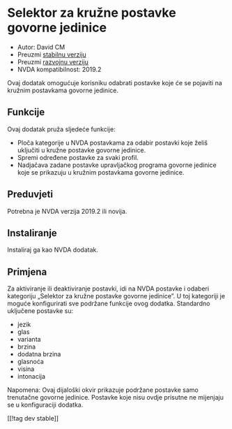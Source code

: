 # Selektor za kružne postavke govorne jedinice #

* Autor: David CM
* Preuzmi [stabilnu verziju][1]
* Preuzmi [razvojnu verziju][2]
* NVDA kompatibilnost: 2019.2

Ovaj dodatak omogućuje korisniku odabrati postavke koje će se pojaviti na kružnim postavkama govorne jedinice.

## Funkcije
Ovaj dodatak pruža sljedeće funkcije:

* Ploča kategorije u NVDA postavkama za odabir postavki koje želiš uključiti
  u kružne postavke govorne jedinice.
* Spremi određene postavke za svaki profil.
* Nadjačava zadane postavke upravljačkog programa govorne jedinice koje se
  prikazuju u kružnim postavkama govorne jedinice.

## Preduvjeti
Potrebna je NVDA verzija 2019.2 ili novija.

## Instaliranje
Instaliraj ga kao NVDA dodatak.

## Primjena
Za aktiviranje ili deaktiviranje postavki, idi na NVDA postavke i odaberi
kategoriju „Selektor za kružne postavke govorne jedinice”. U toj kategoriji
je moguće konfigurirati sve podržane funkcije ovog dodatka. Standardno
uključene postavke su:

* jezik
* glas
* varianta
* brzina
* dodatna brzina
* glasnoća
* visina
* intonacija

Napomena: Ovaj dijaloški okvir prikazuje podržane postavke samo trenutačne
govorne jedinice. Postavke koje nisu ovdje prisutne ne mijenjaju se u
konfiguraciji dodatka.

[[!tag dev stable]]

[1]: https://addons.nvda-project.org/files/get.php?file=synthrings

[2]: https://addons.nvda-project.org/files/get.php?file=synthrings
